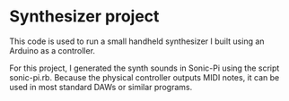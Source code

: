 # Synthesizer project

This code is used to run a small handheld synthesizer I built using an Arduino as a controller.

For this project, I generated the synth sounds in Sonic-Pi using the script sonic-pi.rb. 
Because the physical controller outputs MIDI notes, it can be used in most standard DAWs or similar programs.

